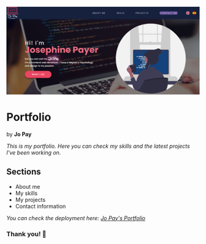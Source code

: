 ![my portfolio](assets/images/portfolio-readme.png)

# Portfolio
by **Jo Pay**

*This is my portfolio.*
*Here you can check my skills and the latest projects I've been working on.*

## Sections
- About me
- My skills
- My projects
- Contact information

*You can check the deployment here: [Jo Pay's Portfolio](https://portfolio.jopay-wie.vercel.app)*

### Thank you! &#128156; 
